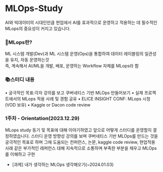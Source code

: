 # MLOps-Study  

AI와 빅데이터의 시대인만큼 현업에서 AI를 효과적으로 운영하고 적용하는 데 필수적인 MLops의 중요성이 커지고 있습니다.

### 🚀MLops란?

ML 시스템 개발(Dev)과 ML 시스템 운영(Ops)을 통합하여 데이터 레이블링의 일관성을 유지, 자동 운영하는것  
즉, 계속해서 AI/ML을 개발, 배포, 운영하는 Workflow 자체를 MLops라 함


### 📚스터디 내용

• 궁극적인 목표:각자 강의를 보고 쿠버네티스 기반 MLOps 만들어보기
• 실제 프로젝트에서의 MLops 적용 사례 및 경험 공유
• ELICE INSIGHT CONF: MLops 시청(VOD 보유)
• Kaggle or Dacon code review


### 1주차 - Orientation(2023.12.29)

MLops study 동기 및 목표에 대해 이야기하였고
앞으로 어떻게 스터디를 운영할지 결정하였습니다.
스터디 운영 방향성 
강의를 보며 쿠버네티스 기반 MLOps를 만드는 것을 궁극적인 목표로 하며
그에 도움되는 컨퍼런스, 논문, kaggle code review, 현업적용 사례 같은 부가적인 레퍼런스 대해 지속적으로 소통하며 
부족한 부분을 채우고 MLOps를 이해하고 구현
- [과제] 내가 생각하는 MLOps 생각해오기(~2024.01.03) 

